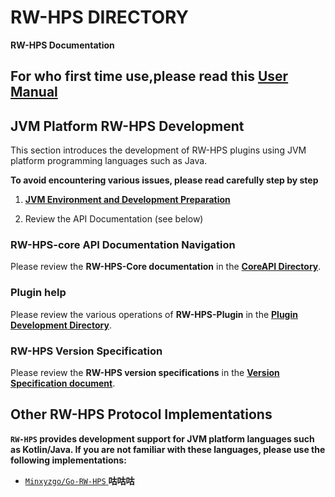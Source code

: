 # RW-HPS DIRECTORY

**RW-HPS Documentation**

## For who first time use,please read this [**User Manual**](run/UserManual.md)

## JVM Platform RW-HPS Development

This section introduces the development of RW-HPS plugins using JVM platform programming languages such as Java.

**To avoid encountering various issues, please read carefully step by step**

1. [**JVM Environment and Development Preparation**](plugin/Preparations.md)

2. Review the API Documentation (see below)

### RW-HPS-core API Documentation Navigation

Please review the **RW-HPS-Core documentation** in the  [**CoreAPI Directory**](api/CoreAPI.md).

### Plugin help

Please review the various operations of **RW-HPS-Plugin** in the [**Plugin Development Directory**](plugin/README.md).

### RW-HPS Version Specification

Please review the **RW-HPS version specifications** in the [**Version Specification document**](update/Evolution.md).

## Other RW-HPS Protocol Implementations

**`RW-HPS` provides development support for JVM platform languages such as Kotlin/Java. If you are not familiar with these languages, please use the following implementations:**

- [`Minxyzgo/Go-RW-HPS` ](https://github.com/Minxyzgo/Go-RW-HPS) **咕咕咕**
